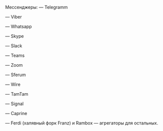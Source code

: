 Мессенджеры:
 — Telegramm
 
 — Viber
 
 — Whatsapp
 
 — Skype
 
 — Slack
 
 — Teams
 
 — Zoom
 
 — Sferum
 
 — Wire
 
 — TamTam
 
 — Signal
 
 — Caprine
 
 — Ferdi (халявный форк Franz) и Rambox — агрегаторы для остальных.
 
